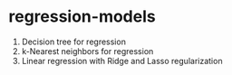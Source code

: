 # regression-models

1) Decision tree for regression  
2) k-Nearest neighbors for regression  
3) Linear regression with Ridge and Lasso regularization
